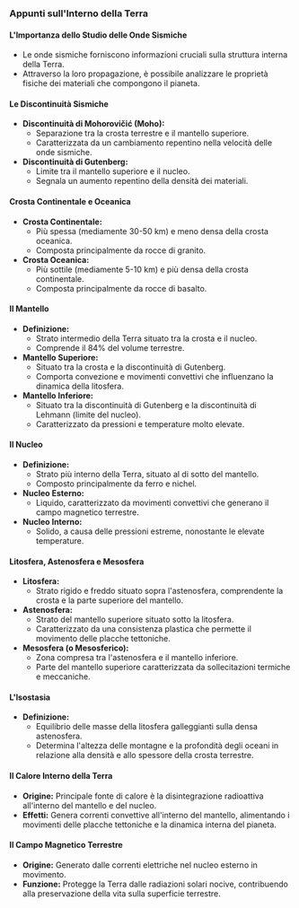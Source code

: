 ### Appunti sull'Interno della Terra

#### L'Importanza dello Studio delle Onde Sismiche
- Le onde sismiche forniscono informazioni cruciali sulla struttura interna della Terra.
- Attraverso la loro propagazione, è possibile analizzare le proprietà fisiche dei materiali che compongono il pianeta.

#### Le Discontinuità Sismiche
- **Discontinuità di Mohorovičić (Moho):**
  - Separazione tra la crosta terrestre e il mantello superiore.
  - Caratterizzata da un cambiamento repentino nella velocità delle onde sismiche.
- **Discontinuità di Gutenberg:**
  - Limite tra il mantello superiore e il nucleo.
  - Segnala un aumento repentino della densità dei materiali.

#### Crosta Continentale e Oceanica
- **Crosta Continentale:**
  - Più spessa (mediamente 30-50 km) e meno densa della crosta oceanica.
  - Composta principalmente da rocce di granito.
- **Crosta Oceanica:**
  - Più sottile (mediamente 5-10 km) e più densa della crosta continentale.
  - Composta principalmente da rocce di basalto.

#### Il Mantello
- **Definizione:**
  - Strato intermedio della Terra situato tra la crosta e il nucleo.
  - Comprende il 84% del volume terrestre.
- **Mantello Superiore:**
  - Situato tra la crosta e la discontinuità di Gutenberg.
  - Comporta convezione e movimenti convettivi che influenzano la dinamica della litosfera.
- **Mantello Inferiore:**
  - Situato tra la discontinuità di Gutenberg e la discontinuità di Lehmann (limite del nucleo).
  - Caratterizzato da pressioni e temperature molto elevate.

#### Il Nucleo
- **Definizione:**
  - Strato più interno della Terra, situato al di sotto del mantello.
  - Composto principalmente da ferro e nichel.
- **Nucleo Esterno:**
  - Liquido, caratterizzato da movimenti convettivi che generano il campo magnetico terrestre.
- **Nucleo Interno:**
  - Solido, a causa delle pressioni estreme, nonostante le elevate temperature.

#### Litosfera, Astenosfera e Mesosfera
- **Litosfera:**
  - Strato rigido e freddo situato sopra l'astenosfera, comprendente la crosta e la parte superiore del mantello.
- **Astenosfera:**
  - Strato del mantello superiore situato sotto la litosfera.
  - Caratterizzato da una consistenza plastica che permette il movimento delle placche tettoniche.
- **Mesosfera (o Mesosferico):**
  - Zona compresa tra l'astenosfera e il mantello inferiore.
  - Parte del mantello superiore caratterizzata da sollecitazioni termiche e meccaniche.

#### L'Isostasia
- **Definizione:**
  - Equilibrio delle masse della litosfera galleggianti sulla densa astenosfera.
  - Determina l'altezza delle montagne e la profondità degli oceani in relazione alla densità e allo spessore della crosta terrestre.

#### Il Calore Interno della Terra
- **Origine:** Principale fonte di calore è la disintegrazione radioattiva all'interno del mantello e del nucleo.
- **Effetti:** Genera correnti convettive all'interno del mantello, alimentando i movimenti delle placche tettoniche e la dinamica interna del pianeta.

#### Il Campo Magnetico Terrestre
- **Origine:** Generato dalle correnti elettriche nel nucleo esterno in movimento.
- **Funzione:** Protegge la Terra dalle radiazioni solari nocive, contribuendo alla preservazione della vita sulla superficie terrestre.
